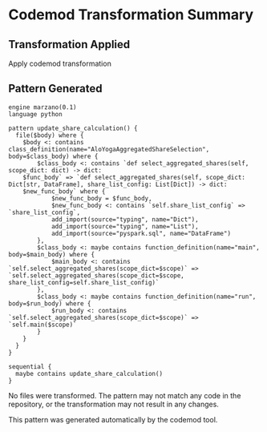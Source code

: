 # Codemod Transformation Summary

## Transformation Applied
Apply codemod transformation

## Pattern Generated
```grit
engine marzano(0.1)
language python

pattern update_share_calculation() {
  file($body) where {
    $body <: contains class_definition(name="AloYogaAggregatedShareSelection", body=$class_body) where {
        $class_body <: contains `def select_aggregated_shares(self, scope_dict: dict) -> dict:
    $func_body` => `def select_aggregated_shares(self, scope_dict: Dict[str, DataFrame], share_list_config: List[Dict]) -> dict:
    $new_func_body` where {
            $new_func_body = $func_body,
            $new_func_body <: contains `self.share_list_config` => `share_list_config`,
            add_import(source="typing", name="Dict"),
            add_import(source="typing", name="List"),
            add_import(source="pyspark.sql", name="DataFrame")
        },
        $class_body <: maybe contains function_definition(name="main", body=$main_body) where {
            $main_body <: contains `self.select_aggregated_shares(scope_dict=$scope)` => `self.select_aggregated_shares(scope_dict=$scope, share_list_config=self.share_list_config)`
        },
        $class_body <: maybe contains function_definition(name="run", body=$run_body) where {
            $run_body <: contains `self.select_aggregated_shares(scope_dict=$scope)` => `self.main($scope)`
        }
    }
  }
}

sequential {
  maybe contains update_share_calculation()
}
```

No files were transformed. The pattern may not match any code in the
repository, or the transformation may not result in any changes.

This pattern was generated automatically by the codemod tool.
